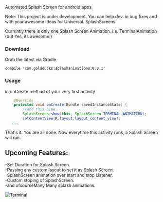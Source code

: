 Automated Splash Screen for android apps.

Note:   This project is under development.
        You can help dev. in bug fixes and with your awesome ideas for Universal. SplashScreens

Curruntly there is only one Splash Screen Animation. i.e. TerminalAnimation (but Yes, its awesome.)

### Download

Grab the latest via Gradle</br>

 `compile 'com.goldducks:splashanimations:0.0.1'`

### Usage
in onCreate method of your very first activity

```java
    @Override
    protected void onCreate(Bundle savedInstanceState) {
        //add this Line 
        SplashScreen.show(this, SplashScreen.TERMINAL_ANIMATION);
        setContentView(R.layout.layout_content_view);
   ...
   ```
   That's it.
   You are all done.
   Now everytime this activity runs, a Splash Screen will run.
   
## Upcoming Features:
 -Set Duration for Splash Screen.</br>
 -Passing any custom layout to set it as Splash Screen.</br>
 -SplashScreen animation over start and stop Listener.</br>
 -Custom stoping of SplashScreen.</br>
 -and ofcourseMany Many splash animations.</br>
 
![Terminal](https://github.com/manindersingh030/SplashAnimations/blob/master/terminal.gif?raw=true)
